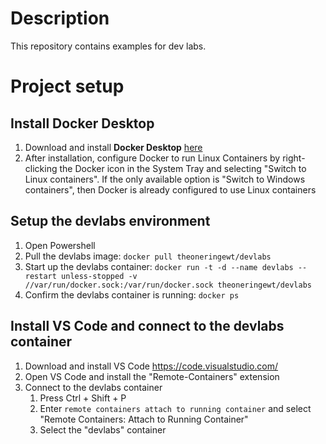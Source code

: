 # Description
This repository contains examples for dev labs.

# Project setup

## Install Docker Desktop
1. Download and install **Docker Desktop** [here](https://www.docker.com/products/docker-desktop)
1. After installation, configure Docker to run Linux Containers by right-clicking the Docker icon in the System Tray and selecting "Switch to Linux containers". If the only available option is "Switch to Windows containers", then Docker is already configured to use Linux containers

## Setup the devlabs environment
1. Open Powershell
1. Pull the devlabs image: `docker pull theoneringewt/devlabs`
1. Start up the devlabs container: `docker run -t -d --name devlabs --restart unless-stopped -v //var/run/docker.sock:/var/run/docker.sock theoneringewt/devlabs`
1. Confirm the devlabs container is running: `docker ps`

## Install VS Code and connect to the devlabs container
1. Download and install VS Code https://code.visualstudio.com/
1. Open VS Code and install the "Remote-Containers" extension
1. Connect to the devlabs container
    1. Press Ctrl + Shift + P
    1. Enter `remote containers attach to running container` and select "Remote Containers: Attach to Running Container"
    1. Select the "devlabs" container